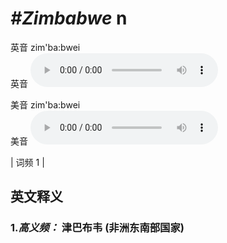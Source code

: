 # ***\#Zimbabwe*** n
英音 zim'ba:bwei  
英音
<audio src="./media/Zimbabwe-b.aac" controls="controls"></audio>

美音 zim'ba:bwei  
美音
<audio src="./media/Zimbabwe.aac" controls="controls"></audio>



| 词频 1 |  

英文释义
---
### 1.*高义频：* **津巴布韦 (非洲东南部国家)**  


